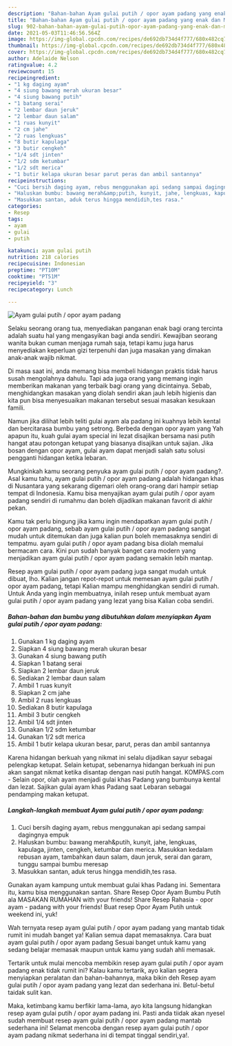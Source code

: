 ```yaml
---
description: "Bahan-bahan Ayam gulai putih / opor ayam padang yang enak dan Mudah Dibuat"
title: "Bahan-bahan Ayam gulai putih / opor ayam padang yang enak dan Mudah Dibuat"
slug: 902-bahan-bahan-ayam-gulai-putih-opor-ayam-padang-yang-enak-dan-mudah-dibuat
date: 2021-05-03T11:46:56.564Z
image: https://img-global.cpcdn.com/recipes/de692db734d4f777/680x482cq70/ayam-gulai-putih-opor-ayam-padang-foto-resep-utama.jpg
thumbnail: https://img-global.cpcdn.com/recipes/de692db734d4f777/680x482cq70/ayam-gulai-putih-opor-ayam-padang-foto-resep-utama.jpg
cover: https://img-global.cpcdn.com/recipes/de692db734d4f777/680x482cq70/ayam-gulai-putih-opor-ayam-padang-foto-resep-utama.jpg
author: Adelaide Nelson
ratingvalue: 4.2
reviewcount: 15
recipeingredient:
- "1 kg daging ayam"
- "4 siung bawang merah ukuran besar"
- "4 siung bawang putih"
- "1 batang serai"
- "2 lembar daun jeruk"
- "2 lembar daun salam"
- "1 ruas kunyit"
- "2 cm jahe"
- "2 ruas lengkuas"
- "8 butir kapulaga"
- "3 butir cengkeh"
- "1/4 sdt jinten"
- "1/2 sdm ketumbar"
- "1/2 sdt merica"
- "1 butir kelapa ukuran besar parut peras dan ambil santannya"
recipeinstructions:
- "Cuci bersih daging ayam, rebus menggunakan api sedang sampai dagingnya empuk"
- "Haluskan bumbu: bawang merah&amp;putih, kunyit, jahe, lengkuas, kapulaga, jinten, cengkeh, ketumbar dan merica. Masukkan kedalam rebusan ayam, tambahkan daun salam, daun jeruk, serai dan garam, tunggu sampai bumbu meresap"
- "Masukkan santan, aduk terus hingga mendidih,tes rasa."
categories:
- Resep
tags:
- ayam
- gulai
- putih

katakunci: ayam gulai putih 
nutrition: 218 calories
recipecuisine: Indonesian
preptime: "PT10M"
cooktime: "PT51M"
recipeyield: "3"
recipecategory: Lunch

---
```



![Ayam gulai putih / opor ayam padang](https://img-global.cpcdn.com/recipes/de692db734d4f777/680x482cq70/ayam-gulai-putih-opor-ayam-padang-foto-resep-utama.jpg)

Selaku seorang orang tua, menyediakan panganan enak bagi orang tercinta adalah suatu hal yang mengasyikan bagi anda sendiri. Kewajiban seorang  wanita bukan cuman menjaga rumah saja, tetapi kamu juga harus menyediakan keperluan gizi terpenuhi dan juga masakan yang dimakan anak-anak wajib nikmat.

Di masa  saat ini, anda memang bisa membeli hidangan praktis tidak harus susah mengolahnya dahulu. Tapi ada juga orang yang memang ingin memberikan makanan yang terbaik bagi orang yang dicintainya. Sebab, menghidangkan masakan yang diolah sendiri akan jauh lebih higienis dan kita pun bisa menyesuaikan makanan tersebut sesuai masakan kesukaan famili. 

Namun jika dilihat lebih teliti gulai ayam ala padang ini kuahnya lebih kental dan bercitarasa bumbu yang setrong. Berbeda dengan opor ayam yang Yah apapun itu, kuah gulai ayam special ini lezat disajikan bersama nasi putih hangat atau potongan ketupat yang biasanya disajikan untuk sajian. Jika bosan dengan opor ayam, gulai ayam dapat menjadi salah satu solusi pengganti hidangan ketika lebaran.

Mungkinkah kamu seorang penyuka ayam gulai putih / opor ayam padang?. Asal kamu tahu, ayam gulai putih / opor ayam padang adalah hidangan khas di Nusantara yang sekarang digemari oleh orang-orang dari hampir setiap tempat di Indonesia. Kamu bisa menyajikan ayam gulai putih / opor ayam padang sendiri di rumahmu dan boleh dijadikan makanan favorit di akhir pekan.

Kamu tak perlu bingung jika kamu ingin mendapatkan ayam gulai putih / opor ayam padang, sebab ayam gulai putih / opor ayam padang sangat mudah untuk ditemukan dan juga kalian pun boleh memasaknya sendiri di tempatmu. ayam gulai putih / opor ayam padang bisa diolah memalui bermacam cara. Kini pun sudah banyak banget cara modern yang menjadikan ayam gulai putih / opor ayam padang semakin lebih mantap.

Resep ayam gulai putih / opor ayam padang juga sangat mudah untuk dibuat, lho. Kalian jangan repot-repot untuk memesan ayam gulai putih / opor ayam padang, tetapi Kalian mampu menghidangkan sendiri di rumah. Untuk Anda yang ingin membuatnya, inilah resep untuk membuat ayam gulai putih / opor ayam padang yang lezat yang bisa Kalian coba sendiri.

<!--inarticleads1-->

##### Bahan-bahan dan bumbu yang dibutuhkan dalam menyiapkan Ayam gulai putih / opor ayam padang:

1. Gunakan 1 kg daging ayam
1. Siapkan 4 siung bawang merah ukuran besar
1. Gunakan 4 siung bawang putih
1. Siapkan 1 batang serai
1. Siapkan 2 lembar daun jeruk
1. Sediakan 2 lembar daun salam
1. Ambil 1 ruas kunyit
1. Siapkan 2 cm jahe
1. Ambil 2 ruas lengkuas
1. Sediakan 8 butir kapulaga
1. Ambil 3 butir cengkeh
1. Ambil 1/4 sdt jinten
1. Gunakan 1/2 sdm ketumbar
1. Gunakan 1/2 sdt merica
1. Ambil 1 butir kelapa ukuran besar, parut, peras dan ambil santannya


Karena hidangan berkuah yang nikmat ini selalu dijadikan sayur sebagai pelengkap ketupat. Selain ketupat, sebenarnya hidangan berkuah ini pun akan sangat nikmat ketika disantap dengan nasi putih hangat. KOMPAS.com - Selain opor, olah ayam menjadi gulai khas Padang yang bumbunya kental dan lezat. Sajikan gulai ayam khas Padang saat Lebaran sebagai pendamping makan ketupat. 

<!--inarticleads2-->

##### Langkah-langkah membuat Ayam gulai putih / opor ayam padang:

1. Cuci bersih daging ayam, rebus menggunakan api sedang sampai dagingnya empuk
1. Haluskan bumbu: bawang merah&amp;putih, kunyit, jahe, lengkuas, kapulaga, jinten, cengkeh, ketumbar dan merica. Masukkan kedalam rebusan ayam, tambahkan daun salam, daun jeruk, serai dan garam, tunggu sampai bumbu meresap
1. Masukkan santan, aduk terus hingga mendidih,tes rasa.


Gunakan ayam kampung untuk membuat gulai khas Padang ini. Sementara itu, kamu bisa menggunakan santan. Share Resep Opor Ayam Bumbu Putih ala MASAKAN RUMAHAN with your friends! Share Resep Rahasia - opor ayam - padang with your friends! Buat resep Opor Ayam Putih untuk weekend ini, yuk! 

Wah ternyata resep ayam gulai putih / opor ayam padang yang mantab tidak rumit ini mudah banget ya! Kalian semua dapat memasaknya. Cara buat ayam gulai putih / opor ayam padang Sesuai banget untuk kamu yang sedang belajar memasak maupun untuk kamu yang sudah ahli memasak.

Tertarik untuk mulai mencoba membikin resep ayam gulai putih / opor ayam padang enak tidak rumit ini? Kalau kamu tertarik, ayo kalian segera menyiapkan peralatan dan bahan-bahannya, maka bikin deh Resep ayam gulai putih / opor ayam padang yang lezat dan sederhana ini. Betul-betul taidak sulit kan. 

Maka, ketimbang kamu berfikir lama-lama, ayo kita langsung hidangkan resep ayam gulai putih / opor ayam padang ini. Pasti anda tiidak akan nyesel sudah membuat resep ayam gulai putih / opor ayam padang mantab sederhana ini! Selamat mencoba dengan resep ayam gulai putih / opor ayam padang nikmat sederhana ini di tempat tinggal sendiri,ya!.

